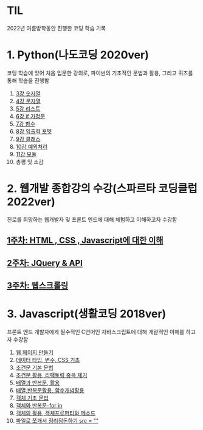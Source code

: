 # TIL

2022년 여름방학동안 진행한 코딩 학습 기록

# 1. Python(나도코딩 2020ver)

코딩 학습에 있어 처음 입문한 강의로, 파이썬의 기초적인 문법과 활용, 그리고 퀴즈를 통해 학습을 진행함

1. [3강 숫자열](https://github.com/ThovenhairWorrior/TIL-/blob/master/python(%EB%82%98%EB%8F%84%EC%BD%94%EB%94%A9)%20readme%20%EB%AA%A8%EC%9D%8C/%EC%88%AB%EC%9E%90%EC%B2%98%EB%A6%AC.md)
2. [4강 문자열](https://github.com/ThovenhairWorrior/TIL-/blob/master/python(%EB%82%98%EB%8F%84%EC%BD%94%EB%94%A9)%20readme%20%EB%AA%A8%EC%9D%8C/%EB%AC%B8%EC%9E%90%EC%97%B4.md)
3. [5강 리스트](https://github.com/ThovenhairWorrior/TIL-/blob/master/python(%EB%82%98%EB%8F%84%EC%BD%94%EB%94%A9)%20readme%20%EB%AA%A8%EC%9D%8C/%EB%A6%AC%EC%8A%A4%ED%8A%B8.md)
4. [6강 if 가정문](https://github.com/ThovenhairWorrior/TIL-/blob/master/python(%EB%82%98%EB%8F%84%EC%BD%94%EB%94%A9)%20readme%20%EB%AA%A8%EC%9D%8C/if%EA%B0%80%EC%A0%95%EB%AC%B8.md)
5. [7강 함수](https://github.com/ThovenhairWorrior/TIL-/blob/master/python(%EB%82%98%EB%8F%84%EC%BD%94%EB%94%A9)%20readme%20%EB%AA%A8%EC%9D%8C/%ED%95%A8%EC%88%98.md)
6. [8강 입출력 포멧](https://github.com/ThovenhairWorrior/TIL-/blob/master/python(%EB%82%98%EB%8F%84%EC%BD%94%EB%94%A9)%20readme%20%EB%AA%A8%EC%9D%8C/%EC%9E%85%EC%B6%9C%EB%A0%A5%20%ED%8F%AC%EB%A9%A7.md)
7. [9강 클래스](https://github.com/ThovenhairWorrior/TIL-/blob/master/python(%EB%82%98%EB%8F%84%EC%BD%94%EB%94%A9)%20readme%20%EB%AA%A8%EC%9D%8C/%ED%81%B4%EB%9E%98%EC%8A%A4.md)
8. [10강 예외처리](https://github.com/ThovenhairWorrior/TIL-/blob/master/python(%EB%82%98%EB%8F%84%EC%BD%94%EB%94%A9)%20readme%20%EB%AA%A8%EC%9D%8C/%EC%98%88%EC%99%B8%EC%B2%98%EB%A6%AC.md)
9. [11강 모듈](https://github.com/ThovenhairWorrior/TIL-/blob/master/python(%EB%82%98%EB%8F%84%EC%BD%94%EB%94%A9)%20readme%20%EB%AA%A8%EC%9D%8C/%EB%AA%A8%EB%93%88.md)
10. 총평 및 소감


# 2. 웹개발 종합강의 수강(스파르타 코딩클럽 2022ver)

진로를 희망하는 웹개발자 및 프론트 엔드에 대해 체험하고 이해하고자 수강함

## [1주차: HTML , CSS , Javascript에 대한 이해](https://github.com/ThovenhairWorrior/7-11-/blob/main/README.md)

## [2주차: JQuery & API](https://github.com/ThovenhairWorrior/7-21-/blob/main/README.md)

## [3주차: 웹스크롤링](https://github.com/ThovenhairWorrior/7-25-/blob/main/README.md)



# 3. Javascript(생활코딩 2018ver)

프론트 엔드 개발자에게 필수적인 C언어인 자바스크립트에 대해 개괄적인 이해를 하고자 수강함

1. [웹 페이지 만들기](https://github.com/ThovenhairWorrior/TIL-/blob/master/Javascript(%EC%83%9D%ED%99%9C%EC%BD%94%EB%94%A9)%20Readme%20%EB%AA%A8%EC%9D%8C/%EC%83%9D%ED%99%9C%EC%BD%94%EB%94%A9(3%EA%B0%95~4%EA%B0%95).md)
2. [데이터 타입, 변수, CSS 기초](https://github.com/ThovenhairWorrior/TIL-/blob/master/Javascript(%EC%83%9D%ED%99%9C%EC%BD%94%EB%94%A9)%20Readme%20%EB%AA%A8%EC%9D%8C/%EC%83%9D%ED%99%9C%EC%BD%94%EB%94%A9(5%EA%B0%95~12%EA%B0%95).md)
3. [조건문 기본 문법](https://github.com/ThovenhairWorrior/TIL-/blob/master/Javascript(%EC%83%9D%ED%99%9C%EC%BD%94%EB%94%A9)%20Readme%20%EB%AA%A8%EC%9D%8C/%EC%83%9D%ED%99%9C%EC%BD%94%EB%94%A9(13%EA%B0%95~16%EA%B0%95).md)
4. [조건문 활용, 리팩토링 중복 제거](https://github.com/ThovenhairWorrior/TIL-/blob/master/Javascript(%EC%83%9D%ED%99%9C%EC%BD%94%EB%94%A9)%20Readme%20%EB%AA%A8%EC%9D%8C/%EC%83%9D%ED%99%9C%EC%BD%94%EB%94%A9(17%EA%B0%95~19%EA%B0%95).md)
5. [배열과 반복문, 활용](https://github.com/ThovenhairWorrior/TIL-/blob/master/Javascript(%EC%83%9D%ED%99%9C%EC%BD%94%EB%94%A9)%20Readme%20%EB%AA%A8%EC%9D%8C/%EC%83%9D%ED%99%9C%EC%BD%94%EB%94%A9(20~22%EA%B0%95).md)
6. [배열,반복문활용, 함수개념활용](https://github.com/ThovenhairWorrior/TIL-/blob/master/Javascript(%EC%83%9D%ED%99%9C%EC%BD%94%EB%94%A9)%20Readme%20%EB%AA%A8%EC%9D%8C/%EC%83%9D%ED%99%9C%EC%BD%94%EB%94%A9(23~29%EA%B0%95).md)
7. [객체 기초 문법](https://github.com/ThovenhairWorrior/TIL-/blob/master/Javascript(%EC%83%9D%ED%99%9C%EC%BD%94%EB%94%A9)%20Readme%20%EB%AA%A8%EC%9D%8C/%EC%83%9D%ED%99%9C%EC%BD%94%EB%94%A9(30%EA%B0%95).md)
8. [객체와 반복문-for in](https://github.com/ThovenhairWorrior/TIL-/blob/master/Javascript(%EC%83%9D%ED%99%9C%EC%BD%94%EB%94%A9)%20Readme%20%EB%AA%A8%EC%9D%8C/%EC%83%9D%ED%99%9C%EC%BD%94%EB%94%A9(31%EA%B0%95).md)
9. [객체의 활용, 객체프로퍼티와 메소드](https://github.com/ThovenhairWorrior/TIL-/blob/master/Javascript(%EC%83%9D%ED%99%9C%EC%BD%94%EB%94%A9)%20Readme%20%EB%AA%A8%EC%9D%8C/%EC%83%9D%ED%99%9C%EC%BD%94%EB%94%A9(32~35%EA%B0%95).md) 
10. [파일로 쪼개서 정리정돈하기 src = ""](https://github.com/ThovenhairWorrior/TIL-/blob/master/Javascript(%EC%83%9D%ED%99%9C%EC%BD%94%EB%94%A9)%20Readme%20%EB%AA%A8%EC%9D%8C/%EC%83%9D%ED%99%9C%EC%BD%94%EB%94%A9%20(36%EA%B0%95).md)



